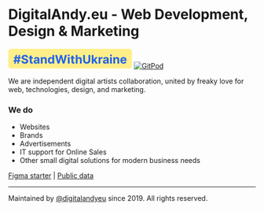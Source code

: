 # DigitalAndy.eu - Web Development, Design &amp; Marketing

[![StandWithUkraine](https://raw.githubusercontent.com/vshymanskyy/StandWithUkraine/main/badges/StandWithUkraine.svg)](https://github.com/vshymanskyy/StandWithUkraine)
[![GitPod](https://img.shields.io/badge/Contribute%20with-Gitpod-908a85?logo=gitpod)](https://gitpod.io/#https://github.com/digitalandyeu/.github)

We are independent digital artists collaboration, united by freaky love for web, technologies, design, and marketing.

### We do

- Websites
- Brands
- Advertisements
- IT support for Online Sales
- Other small digital solutions for modern business needs


[Figma starter](https://www.figma.com/file/0AdHJVIm34eSJ0eRissQfe/Starter-%3A-Web?node-id&#x3D;1%3A12&amp;t&#x3D;2H9vpif7XKQGlwfp-1) | [Public data](./public/data/)

---
Maintained by [@digitalandyeu](https://github.com/digitalandyeu) since 2019. All rights reserved.